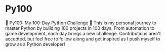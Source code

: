 # Py100
🐍 Py100: My 100-Day Python Challenge 🚀 This is my personal journey to master Python by building 100 projects in 100 days. From automation to game development, each day brings a new challenge. Contributions aren't accepted, but feel free to follow along and get inspired as I push myself to grow as a Python developer!

